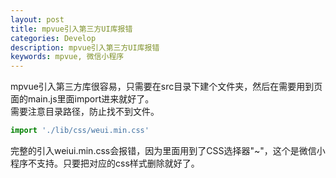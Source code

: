 ```yaml
---
layout: post
title: mpvue引入第三方UI库报错
categories: Develop
description: mpvue引入第三方UI库报错
keywords: mpvue, 微信小程序
---
```


mpvue引入第三方库很容易，只需要在src目录下建个文件夹，然后在需要用到页面的main.js里面import进来就好了。  
需要注意目录路径，防止找不到文件。
```js
import './lib/css/weui.min.css'
```

完整的引入weiui.min.css会报错，因为里面用到了CSS选择器"~"，这个是微信小程序不支持。只要把对应的css样式删除就好了。